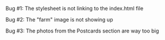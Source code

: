 Bug #1: The stylesheet is not linking to the index.html file

Bug #2: The "farm" image is not showing up

Bug #3: The photos from the Postcards section are way too big
